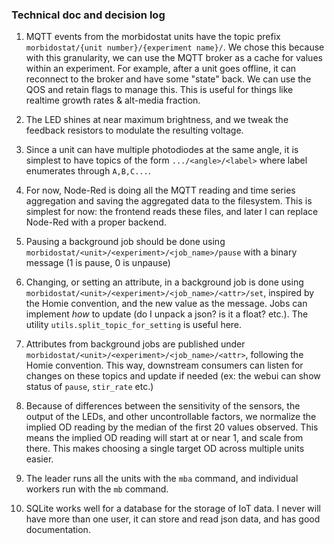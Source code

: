 ### Technical doc and decision log

1. MQTT events from the morbidostat units have the topic prefix `morbidostat/{unit number}/{experiment name}/`. We chose this because with this granularity, we can use the MQTT broker as a cache for values within an experiment. For example, after a unit goes offline, it can reconnect to the broker and have some "state" back. We can use the QOS and retain flags to manage this. This is useful for things like realtime growth rates & alt-media fraction.

2. The LED shines at near maximum brightness, and we tweak the feedback resistors to modulate the resulting voltage.

3. Since a unit can have multiple photodiodes at the same angle, it is simplest to have topics of the form `.../<angle>/<label>` where label enumerates through `A,B,C...`.

4. For now, Node-Red is doing all the MQTT reading and time series aggregation and saving the aggregated data to the filesystem. This is simplest for now: the frontend reads these files, and later I can replace Node-Red with a proper backend.

5. Pausing a background job should be done using `morbidostat/<unit>/<experiment>/<job_name>/pause` with a binary message (1 is pause, 0 is unpause)

6. Changing, or setting an attribute, in a background job is done using `morbidostat/<unit>/<experiment>/<job_name>/<attr>/set`, inspired by the Homie convention, and the new value as the message. Jobs can implement _how_ to update (do I unpack a json? is it a float? etc.). The utility `utils.split_topic_for_setting` is useful here.

7. Attributes from background jobs are published under `morbidostat/<unit>/<experiment>/<job_name>/<attr>`, following the Homie convention. This way, downstream consumers can listen for changes on these topics and update if needed (ex: the webui can show status of `pause`, `stir_rate` etc.)

7. Because of differences between the sensitivity of the sensors, the output of the LEDs, and other uncontrollable factors, we normalize the implied OD reading by the median of the first 20 values observed. This means the implied OD reading will start at or near 1, and scale from there. This makes choosing a single target OD across multiple units easier.

8. The leader runs all the units with the `mba` command, and individual workers run with the `mb` command.

9. SQLite works well for a database for the storage of IoT data. I never will have more than one user, it can store and read json data, and has good documentation.
